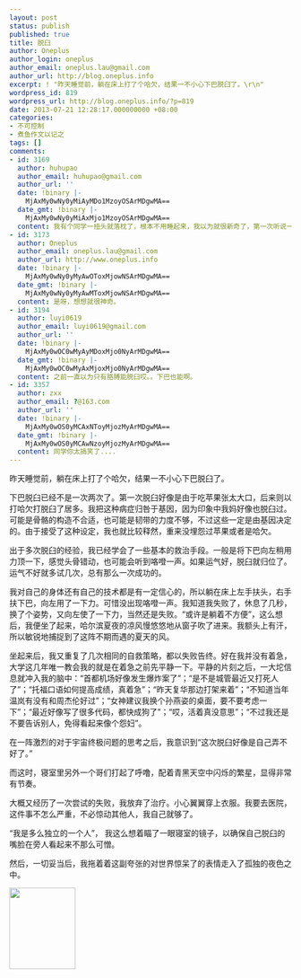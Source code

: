 ```yaml
---
layout: post
status: publish
published: true
title: 脱臼
author: Oneplus
author_login: oneplus
author_email: oneplus.lau@gmail.com
author_url: http://blog.oneplus.info
excerpt: ! "昨天睡觉前，躺在床上打了个哈欠，结果一不小心下巴脱臼了。\r\n"
wordpress_id: 819
wordpress_url: http://blog.oneplus.info/?p=819
date: 2013-07-21 12:28:17.000000000 +08:00
categories:
- 不可控制
- 煮鱼作文以记之
tags: []
comments:
- id: 3169
  author: huhupao
  author_email: huhupao@gmail.com
  author_url: ''
  date: !binary |-
    MjAxMy0wNy0yMiAyMDo1MzoyOSArMDgwMA==
  date_gmt: !binary |-
    MjAxMy0wNy0yMiAxMjo1MzoyOSArMDgwMA==
  content: 我有个同学一扭头就落枕了，根本不用睡起来，我以为就很新奇了，第一次听说一打哈欠就脱臼的。
- id: 3173
  author: Oneplus
  author_email: oneplus.lau@gmail.com
  author_url: http://www.oneplus.info
  date: !binary |-
    MjAxMy0wNy0yMyAwOToxMjowNSArMDgwMA==
  date_gmt: !binary |-
    MjAxMy0wNy0yMyAwMToxMjowNSArMDgwMA==
  content: 是呀，想想就很神奇。
- id: 3194
  author: luyi0619
  author_email: luyi0619@gmail.com
  author_url: ''
  date: !binary |-
    MjAxMy0wOC0wMyAyMDoxMjo0NyArMDgwMA==
  date_gmt: !binary |-
    MjAxMy0wOC0wMyAxMjoxMjo0NyArMDgwMA==
  content: 之前一直以为只有胳膊能脱臼哎。。下巴也能啊。
- id: 3357
  author: zxx
  author_email: ?@163.com
  author_url: ''
  date: !binary |-
    MjAxMy0wOS0yMCAxNToyMjozMyArMDgwMA==
  date_gmt: !binary |-
    MjAxMy0wOS0yMCAwNzoyMjozMyArMDgwMA==
  content: 同学你太搞笑了....
---
```

昨天睡觉前，躺在床上打了个哈欠，结果一不小心下巴脱臼了。

下巴脱臼已经不是一次两次了。第一次脱臼好像是由于吃苹果张太大口，后来则以打哈欠打脱臼了居多。我把这种病症归咎于基因，因为印象中我妈好像也脱臼过。可能是骨骼的构造不合适，也可能是韧带的力度不够，不过这些一定是由基因决定的。由于接受了这种设定，我也就比较释然，重来没埋怨过苹果或者是哈欠。

出于多次脱臼的经验，我已经学会了一些基本的救治手段。一般是将下巴向左稍用力顶一下，感觉头骨错动，也可能会听到咯噔一声。如果运气好，脱臼就归位了。运气不好就多试几次，总有那么一次成功的。

我对自己的身体还有自己的技术都是有一定信心的，所以躺在床上左手扶头，右手扶下巴，向左用了一下力。可惜没出现咯噔一声。我知道我失败了，休息了几秒，换了个姿势，又向左使了一下力，当然还是失败。“或许是躺着不方便”，这么想后，我便坐了起来，哈尔滨夏夜的凉风慢悠悠地从窗子吹了进来。我额头上有汗，所以敏锐地捕捉到了这阵不期而遇的夏天的风。

坐起来后，我又重复了几次相同的自救策略，都以失败告终。好在我并没有着急，大学这几年唯一教会我的就是在着急之前先平静一下。平静的片刻之后，一大坨信息就冲入我的脑中：“首都机场好像发生爆炸案了”；“是不是城管最近又打死人了”；“托福口语如何提高成绩，真着急”；“昨天复华那边打架来着”；“不知道当年温岚有没有和周杰伦好过”；“女神建议我换个孙燕姿的桌面，要不要考虑一下”；“最近好像写了很多代码，都快成狗了”；“哎，活着真没意思”；“不过我还是不要告诉别人，免得看起来像个怨妇”。

在一阵激烈的对于宇宙终极问题的思考之后，我意识到“这次脱臼好像是自己弄不好了。”

而这时，寝室里另外一个哥们打起了呼噜，配着青黑天空中闪烁的繁星，显得非常有节奏。

大概又经历了一次尝试的失败，我放弃了治疗。小心翼翼穿上衣服。我要去医院，这件事不怎么严重，不必惊动其他人，我自己就够了。

“我是多么独立的一个人”， 我这么想着瞄了一眼寝室的镜子，以确保自己脱臼的嘴脸在旁人看起来不那么可憎。

然后，一切妥当后，我拖着着这副夸张的对世界惊呆了的表情走入了孤独的夜色之中。

<a href="http://blog.oneplus.info/wp-content/uploads/2013/07/暴走漫画-www.iPc_.me33.png"><img src="http://blog.oneplus.info/wp-content/uploads/2013/07/暴走漫画-www.iPc_.me33.png" alt="" title="superize" width="118" height="145" class="aligncenter size-full wp-image-820" /></a>
